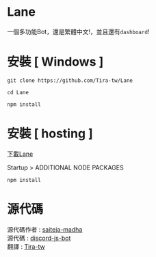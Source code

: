 # Lane

一個多功能Bot，還是繁體中文!，並且還有`dashboard`! <br>

# 安裝 [ Windows ]

```
git clone https://github.com/Tira-tw/Lane
```
```
cd Lane
```
```
npm install
```

# 安裝 [ hosting ] 

[下載Lane](https://github.com/Tira-tw/Lane/archive/refs/heads/main.zip)


Startup > ADDITIONAL NODE PACKAGES

```
npm install
```

# 源代碼

源代碼作者 : [saiteja-madha](https://github.com/saiteja-madha) <br>
源代碼 : [discord-js-bot](https://github.com/saiteja-madha/discord-js-bot) <br>
翻譯 : [Tira-tw](https://github.com/Tira-tw)
